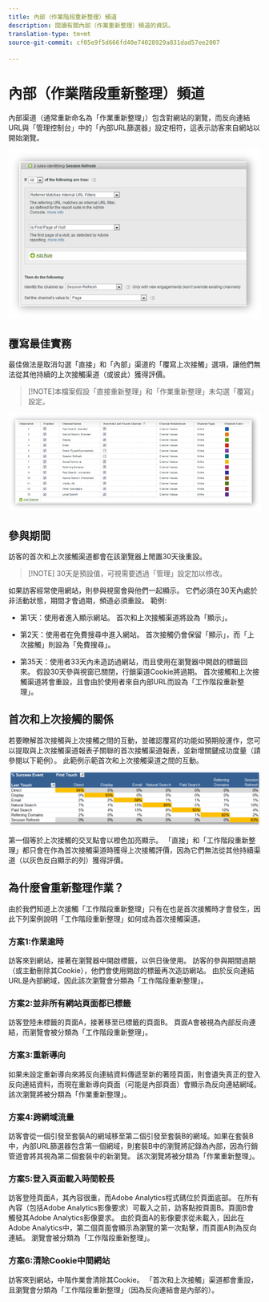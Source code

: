 ```yaml
---
title: 內部（作業階段重新整理）頻道
description: 閱讀有關內部（作業重新整理）頻道的資訊。
translation-type: tm+mt
source-git-commit: cf05e9f5d666fd40e74028929a831dad57ee2007

---
```



# 內部（作業階段重新整理）頻道

內部渠道（通常重新命名為「作業重新整理」）包含對網站的瀏覽，而反向連結URL與「管理控制台」中的「內部URL篩選器」設定相符，這表示訪客來自網站以開始瀏覽。

![](assets/int-channel1.png)

## 覆寫最佳實務

最佳做法是取消勾選「直接」和「內部」渠道的「覆寫上次接觸」選項，讓他們無法從其他持續的上次接觸渠道（或彼此）獲得評價。

>[!NOTE]本檔案假設「直接重新整理」和「作業重新整理」未勾選「覆寫」設定。

![](assets/int-channel2.png)

## 參與期間

訪客的首次和上次接觸渠道都會在該瀏覽器上閒置30天後重設。

>[!NOTE] 30天是預設值，可視需要透過「管理」設定加以修改。

如果訪客經常使用網站，則參與視窗會與他們一起顯示。 它們必須在30天內處於非活動狀態，期間才會過期，頻道必須重設。
範例:

* 第1天：使用者進入顯示網站。 首次和上次接觸渠道將設為「顯示」。

* 第2天：使用者在免費搜尋中進入網站。 首次接觸仍會保留「顯示」，而「上次接觸」則設為「免費搜尋」。

* 第35天：使用者33天內未造訪過網站，而且使用在瀏覽器中開啟的標籤回來。 假設30天參與視窗已關閉，行銷渠道Cookie將過期。 首次接觸和上次接觸渠道將會重設，且會由於使用者來自內部URL而設為「工作階段重新整理」。

## 首次和上次接觸的關係

若要瞭解首次接觸與上次接觸之間的互動，並確認覆寫的功能如預期般運作，您可以提取與上次接觸渠道報表子關聯的首次接觸渠道報表，並新增關鍵成功度量（請參閱以下範例）。 此範例示範首次和上次接觸渠道之間的互動。

![](assets/int-channel3.png)

第一個等於上次接觸的交叉點會以橙色加亮顯示。 「直接」和「工作階段重新整理」都只會在作為首次接觸渠道時獲得上次接觸評價，因為它們無法從其他持續渠道（以灰色反白顯示的列）獲得評價。

## 為什麼會重新整理作業？

由於我們知道上次接觸「工作階段重新整理」只有在也是首次接觸時才會發生，因此下列案例說明「工作階段重新整理」如何成為首次接觸渠道。

### 方案1:作業逾時

訪客來到網站，接著在瀏覽器中開啟標籤，以供日後使用。 訪客的參與期間過期（或主動刪除其Cookie），他們會使用開啟的標籤再次造訪網站。 由於反向連結URL是內部網域，因此該次瀏覽會分類為「工作階段重新整理」。

### 方案2:並非所有網站頁面都已標籤

訪客登陸未標籤的頁面A，接著移至已標籤的頁面B。 頁面A會被視為內部反向連結，而瀏覽會被分類為「工作階段重新整理」。

### 方案3:重新導向

如果未設定重新導向來將反向連結資料傳遞至新的著陸頁面，則會遺失真正的登入反向連結資料，而現在重新導向頁面（可能是內部頁面）會顯示為反向連結網域。 該次瀏覽將被分類為「作業重新整理」。

### 方案4:跨網域流量

訪客會從一個引發至套裝A的網域移至第二個引發至套裝B的網域。如果在套裝B中，內部URL篩選器包含第一個網域，則套裝B中的瀏覽將記錄為內部，因為行銷管道會將其視為第二個套裝中的新瀏覽。 該次瀏覽將被分類為「作業重新整理」。

### 方案5:登入頁面載入時間較長

訪客登陸頁面A，其內容很重，而Adobe Analytics程式碼位於頁面底部。 在所有內容（包括Adobe Analytics影像要求）可載入之前，訪客點按頁面B。頁面B會觸發其Adobe Analytics影像要求。 由於頁面A的影像要求從未載入，因此在Adobe Analytics中，第二個頁面會顯示為瀏覽的第一次點擊，而頁面A則為反向連結。 瀏覽會被分類為「工作階段重新整理」。

### 方案6:清除Cookie中間網站

訪客來到網站，中階作業會清除其Cookie。 「首次和上次接觸」渠道都會重設，且瀏覽會分類為「工作階段重新整理」（因為反向連結會是內部的）。
